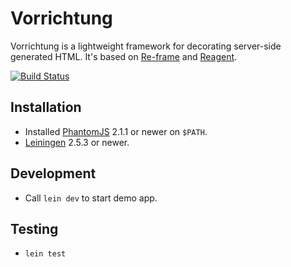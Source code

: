 Vorrichtung
===========

Vorrichtung is a lightweight framework for decorating server-side generated HTML. It's based on
 [Re-frame](https://github.com/Day8/re-frame) and [Reagent](https://github.com/reagent-project/reagent).


[![Build Status](https://travis-ci.org/druids/vorrichtung.svg?branch=master)](https://travis-ci.org/druids/vorrichtung)


Installation
------------

* Installed [PhantomJS](http://phantomjs.org/) 2.1.1 or newer on `$PATH`.
* [Leiningen](http://leiningen.org/) 2.5.3 or newer.


Development
-----------

* Call `lein dev` to start demo app.


Testing
-------

* `lein test`

